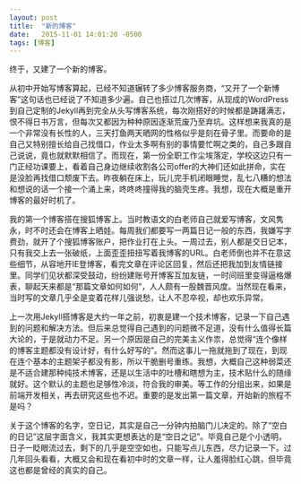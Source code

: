 ```yaml
---
layout: post
title:  "新的博客"
date:   2015-11-01 14:01:20 -0500
tags: [博客]
---
```


终于，又建了一个新的博客。

从初中开始写博客算起，已经不知道辗转了多少博客服务商，“又开了一个新博客”这句话也已经说了不知道多少遍。自己也搭过几次博客，从现成的WordPress到自己定制的Jekyll再到完全从头写博客系统，每次刚搭好的时候都是踌躇满志，恨不得日书万言，但每次又都因为种种原因逐渐荒废乃至弃坑。这样想来我真的是一个非常没有长性的人，三天打鱼两天晒网的性格似乎是刻在骨子里。而要命的是自己又特别擅长给自己找借口，作业太多啊有别的事情要忙啊之类的，自己多跟自己说说，竟也就默默相信了。而现在，第一份全职工作尘埃落定，学校这边只有一门正经功课要上，看着自己身边继续收割各公司offer的大神们还如此拼命，实在是没脸再找借口颓废下去。昨夜躺在床上，玩儿完手机闭眼睡觉，乱七八糟的想法和想说的话一个接一个涌上来，咚咚咚撞得我的脑壳生疼。我想，现在大概是重开博客的最好时机了。

我的第一个博客搭在搜狐博客上。当时教语文的白老师自己就爱写博客，文风隽永，时不时还会在博客上晒娃。每周我们都要写一两篇日记一般的东西，我嫌写字费劲，就开了个搜狐博客账户，把作业打在上头。一周过去，别人都是交日记本，只有我交上去一张破纸，上面歪歪扭扭写着我博客的URL。白老师倒也并不在意这些细节，从容地开IE登博客，看完文章在评论区回复，然后还把我加到友情链接里。同学们见状都深受鼓动，纷纷建账号开博客互加友链，一时间班里变得逼格爆表，聊起天来都是“那篇文章如何如何”，人人颇有一股魏晋风度。当然现在看来，当时写的文章几乎全是变着花样儿强说愁，让人不忍卒视，却也欢乐异常。

上一次用Jekyll搭博客是大约一年之前，初衷是建一个技术博客，记录一下自己遇到的问题和解决方法。但后来总觉得自己遇到的问题微不足道，没有什么值得长篇大论的，于是就动力不足。另一个原因是自己的完美主义作祟，总觉得“连个像样的博客主题都没有设计好，有什么好写的”。然而这事儿一拖就拖到了现在，到现在连个基本的主题架子都没有影，所以干脆删号重练。我想，大概自己这种弱菜还是不适合建那种纯技术博客，还是以生活中的吐槽和瞎想为主，技术贴什么的随缘就好。这个默认的主题也足够性冷淡，符合我的审美。等工作的分组出来，如果是前端开发相关，再去研究这些也不迟。重要的是发出第一篇文章，开始新的旅程不是吗？

关于这个博客的名字，空日记，其实是自己一分钟内拍脑门儿决定的。除了“空白的日记”这层字面含义，我其实更想表达的是“空日之记”。毕竟自己是个小透明，日子一眨眼流过去，剩下的几乎是空空如也，只能写点儿东西，尽力记录一下。过几年回头看看，大概又会和现在看初中时的文章一样，让人羞得脸红心跳，但毕竟这也都是曾经的真实的自己。
